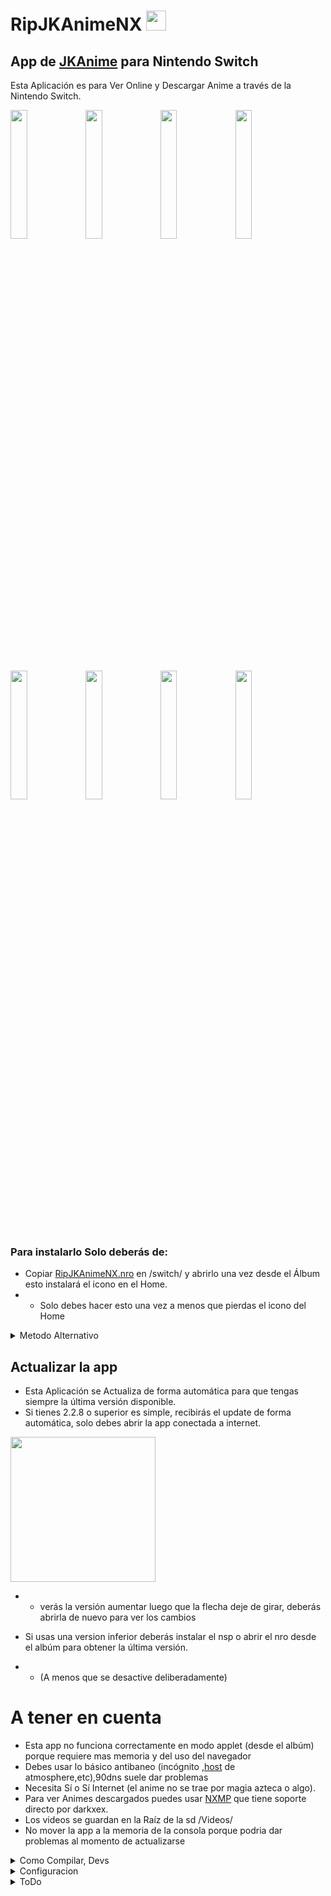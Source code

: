# RipJKAnimeNX <img style="display:inline" src="Icon.jpg" width="32"/>
 App de [JKAnime](https://jkanime.net/) para Nintendo Switch
----------------------------------------
Esta Aplicación es para Ver Online y Descargar Anime a través de la Nintendo Switch.

<img src="ScreenShots/ScreenShots_1.jpg" width="23%"></img> <img src="ScreenShots/ScreenShots_2.jpg" width="23%"></img> <img src="ScreenShots/ScreenShots_3.jpg" width="23%"></img> <img src="ScreenShots/ScreenShots_4.jpg" width="23%"></img> <img src="ScreenShots/ScreenShots_5.jpg" width="23%"></img> <img src="ScreenShots/ScreenShots_6.jpg" width="23%"></img> <img src="ScreenShots/ScreenShots_7.jpg" width="23%"></img> <img src="ScreenShots/ScreenShots_8.jpg" width="23%"></img>



### Para instalarlo Solo deberás de:
* Copiar [RipJKAnimeNX.nro](/out/RipJKAnimeNX.nro?raw=true)  en /switch/ y abrirlo una vez desde el Álbum esto instalará el icono en el Home.
* * Solo debes hacer esto una vez a menos que pierdas el icono del Home 
<details>
  <summary>Metodo Alternativo</summary>
 <li> Copiar el archivo <a href="/out/RipJKAnimeNX[05B9DB505ABBE000][v0].nsp?raw=true">RipJKAnimeNX[05B9DB505ABBE000][v0].nsp</a>  en la SD.</li>
 <li> Instalar el RipJKAnimeNX[05B9DB505ABBE000][v0].nsp Con GoldLeaf o Awoo-installer</li>
</details>

## Actualizar la app
* Esta Aplicación se Actualiza de forma automática para que tengas siempre la última versión disponible.
* Si tienes 2.2.8 o superior es simple, recibirás el update de forma automática, solo debes abrir la app conectada a internet.
<img style="display:inline" src="ScreenShots/ScreenShots_3.jpg" width="232"/>

* * verás la versión aumentar luego que la flecha deje de girar, deberás abrirla de nuevo para ver los cambios
* Si usas una version inferior deberás instalar el nsp o abrir el nro desde el albúm para obtener la última versión.

* * (A menos que se desactive deliberadamente)
# A tener en cuenta
* Esta app no funciona correctamente en modo applet (desde el albúm) porque requiere mas memoria y del uso del navegador
* Debes usar lo básico antibaneo (incógnito ,[host](https://github.com/darkxex/RipJKAnimeNX/raw/master/romfs/default.txt) de atmosphere,etc),90dns suele dar problemas
* Necesita Sí o Sí Internet (el anime no se trae por magia azteca o algo).
* Para ver Animes descargados puedes usar [NXMP](https://github.com/proconsule/nxmp/releases) que tiene soporte directo por darkxex.
* Los videos se guardan en la Raíz de la sd /Videos/
* No mover la app a la memoria de la consola porque podria dar problemas al momento de actualizarse

<details>
  <summary>Como Compilar, Devs</summary>

## Compilar 
Esta app hace uso de [nspmini](https://github.com/StarDustCFW/nspmini) como librería
```sh
# Deberás usar los siguientes comandos para instalar nspmini en devkitpro
# ya q no viene de serie
git clone https://github.com/StarDustCFW/nspmini
make -C nspmini portlib

# Compilar NRO
make

# Compilar NRO y NSP
make NSP

``` 
</details>

<details>
  <summary>Configuracion</summary>

## Configuracion
* ``AutoUpdate``: Define si la app se actualizara automáticamente.
* ``Logs2File``: Define si la app Creara un fichero de logs incluso si no hay un error (NXlink tampoco recibirá nada).
* ``ReLaunch``: Define si la app debe Reiniciarse al actualizar.
* ``MountSD``: Define si la app usara ``sdmc:/RipJKAnimeNX/`` en ves de la nand.
* * ``1`` Si, ``0`` No.
* ``CDNURL``: Sobrescribe el dominio para la descarga de imágenes.
* ``author`` y ``repo``: se utilizan para calcular el link de descarga, ej ``"github.com/"+author+"/"+repo+"/releases"``.

* ``JK.config`` deberá estar ubicado en la raíz de la SD o en ``sdmc:/config/JK.config`` para que sobrescriba la configuración por defecto

### Ejemplo
```json
{
 "AutoUpdate": 1,
 "Logs2File": 0,
 "ReLaunch": 0,
 "MountSD":0,
 "CDNURL":"cdn.jkdesu.com",
 "author":"darkxex",
 "repo": "RipJKAnimeNX"
}

```


## LOGS
* La app crea automaticamente un fichero JK.log en la SD
* * solo si hay un error y es abierta desde su nsp,
* * de Lo contrario los logs van la consola de NxLink

	
</details>




<details>
  <summary>ToDo</summary>
 
## ToDo
- [x] **Gestor de Pieles**
- [ ] **Gestionar la UI de forma mas simple**
- [ ] **Sección de ajustes**
- [ ] **Integrar un reproductor interno**
- [ ] **Utilizar OpenGL**
- [ ] **Que la app no se congele al usar el navegador**
### Done 
- [x] **Crear Salvas de Usuario si no existen**
- [x] **Agregar slideshow**
- [x] **Agregar sección de recomendados**
- [x] **Gestionar la interfaz de decargas**
- [x] **Cargar luego del vector #30**
- [x] **Agregar Eliminar Cache**
- [x] **Añadir Sección de Programación semanal**
- [x] **Agregar un Historial**
- [x] **Crear un Auto Actualizador**
- [x] **Auto instalar el nsp cuando se actualizá**
- [x] **Hacer una lista de imágenes en lugar de plana**
</details>
